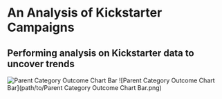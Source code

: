 # An Analysis of Kickstarter Campaigns
Performing analysis on Kickstarter data to uncover trends
---
![Parent Category Outcome Chart Bar](https://user-images.githubusercontent.com/62674101/78092431-6597f400-7395-11ea-8284-02fcb086ac1e.png)
![Parent Category Outcome Chart Bar](path/to/Parent Category Outcome Chart Bar.png)
